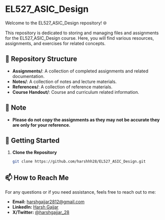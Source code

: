 # EL527_ASIC_Design

Welcome to the EL527_ASIC_Design repository! 🌐

This repository is dedicated to storing and managing files and assignments for the EL527_ASIC_Design course. Here, you will find various resources, assignments, and exercises for related concepts.

## 📁 Repository Structure

- **Assignments/**: A collection of completed assignments and related documentation.
- **Notes/**: A collection of notes and lecture materials.
- **References/**: A collection of reference materials.
- **Course Handout/**: Course and curriculum related information.

## 📝 Note

- **Please do not copy the assignments as they may not be accurate they are only for your reference.**

## 🚀 Getting Started

1. **Clone the Repository**
   ```bash
   git clone https://github.com/harshhh28/EL527_ASIC_Design.git
   ```

## 📫 How to Reach Me

For any questions or if you need assistance, feels free to reach out to me:

- **Email:** [harshgajjar2812@gmail.com](mailto:harshgajjar2812@gmail.com)
- **LinkedIn:** [Harsh Gajjar](https://www.linkedin.com/in/harsh-gajjar-936536209)
- **X/Twitter:** [@harshgajjar_28](https://x.com/harshgajjar_28)
